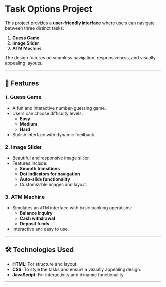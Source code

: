 # Task Options Project

This project provides a **user-friendly interface** where users can navigate between three distinct tasks:

1. **Guess Game**  
2. **Image Slider**  
3. **ATM Machine**

The design focuses on seamless navigation, responsiveness, and visually appealing layouts.

---

## 🚀 Features

### 1. **Guess Game**
- A fun and interactive number-guessing game.
- Users can choose difficulty levels:  
  - **Easy**  
  - **Medium**  
  - **Hard**
- Stylish interface with dynamic feedback.

### 2. **Image Slider**
- Beautiful and responsive image slider.  
- Features include:
  - **Smooth transitions**
  - **Dot indicators for navigation**
  - **Auto-slide functionality**
  - Customizable images and layout.

### 3. **ATM Machine**
- Simulates an ATM interface with basic banking operations:
  - **Balance inquiry**
  - **Cash withdrawal**
  - **Deposit funds**
- Interactive and easy to use.

---

## 🛠️ Technologies Used

- **HTML**: For structure and layout.
- **CSS**: To style the tasks and ensure a visually appealing design.
- **JavaScript**: For interactivity and dynamic functionality.

---



